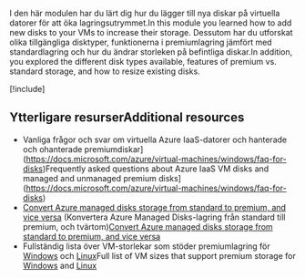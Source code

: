 <span data-ttu-id="1ef89-101">I den här modulen har du lärt dig hur du lägger till nya diskar på virtuella datorer för att öka lagringsutrymmet.</span><span class="sxs-lookup"><span data-stu-id="1ef89-101">In this module you learned how to add new disks to your VMs to increase their storage.</span></span> <span data-ttu-id="1ef89-102">Dessutom har du utforskat olika tillgängliga disktyper, funktionerna i premiumlagring jämfört med standardlagring och hur du ändrar storleken på befintliga diskar.</span><span class="sxs-lookup"><span data-stu-id="1ef89-102">In addition, you explored the different disk types available, features of premium vs. standard storage, and how to resize existing disks.</span></span>

[!include[](../../../includes/azure-sandbox-cleanup.md)]

## <a name="additional-resources"></a><span data-ttu-id="1ef89-103">Ytterligare resurser</span><span class="sxs-lookup"><span data-stu-id="1ef89-103">Additional resources</span></span>

- <span data-ttu-id="1ef89-104">Vanliga frågor och svar om virtuella Azure IaaS-datorer och hanterade och ohanterade premiumdiskar](https://docs.microsoft.com/azure/virtual-machines/windows/faq-for-disks)</span><span class="sxs-lookup"><span data-stu-id="1ef89-104">Frequently asked questions about Azure IaaS VM disks and managed and unmanaged premium disks](https://docs.microsoft.com/azure/virtual-machines/windows/faq-for-disks)</span></span>
- <span data-ttu-id="1ef89-105">[Convert Azure managed disks storage from standard to premium, and vice versa](https://docs.microsoft.com/azure/virtual-machines/linux/convert-disk-storage) (Konvertera Azure Managed Disks-lagring från standard till premium, och tvärtom)</span><span class="sxs-lookup"><span data-stu-id="1ef89-105">[Convert Azure managed disks storage from standard to premium, and vice versa](https://docs.microsoft.com/azure/virtual-machines/linux/convert-disk-storage)</span></span>
- <span data-ttu-id="1ef89-106">Fullständig lista över VM-storlekar som stöder premiumlagring för [Windows](https://docs.microsoft.com/azure/virtual-machines/windows/sizes) och [Linux](https://docs.microsoft.com/azure/virtual-machines/linux/sizes)</span><span class="sxs-lookup"><span data-stu-id="1ef89-106">Full list of VM sizes that support premium storage for [Windows](https://docs.microsoft.com/azure/virtual-machines/windows/sizes) and [Linux](https://docs.microsoft.com/azure/virtual-machines/linux/sizes)</span></span>
